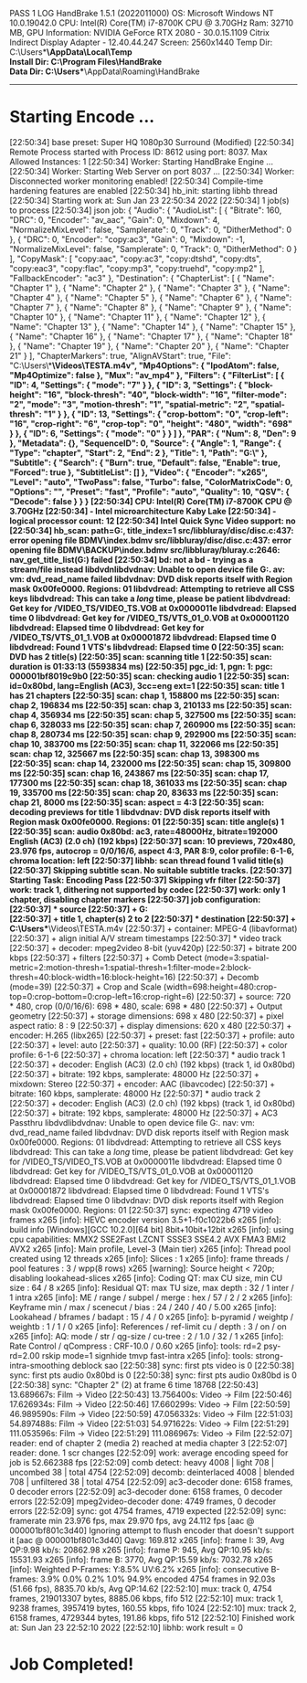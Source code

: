 PASS 1 LOG
HandBrake 1.5.1 (2022011000)
OS: Microsoft Windows NT 10.0.19042.0
CPU: Intel(R) Core(TM) i7-8700K CPU @ 3.70GHz
Ram: 32710 MB, 
GPU Information:
  NVIDIA GeForce RTX 2080 - 30.0.15.1109
  Citrix Indirect Display Adapter - 12.40.44.247
Screen: 2560x1440
Temp Dir: C:\Users\***\AppData\Local\Temp\
Install Dir: C:\Program Files\HandBrake\
Data Dir: C:\Users\***\AppData\Roaming\HandBrake

-------------------------------------------

 # Starting Encode ...

[22:50:34] base preset: Super HQ 1080p30 Surround (Modified)
[22:50:34] Remote Process started with Process ID: 8612 using port: 8037. Max Allowed Instances: 1
[22:50:34] Worker: Starting HandBrake Engine ...
[22:50:34] Worker: Starting Web Server on port 8037 ...
[22:50:34] Worker: Disconnected worker monitoring enabled!
[22:50:34] Compile-time hardening features are enabled
[22:50:34] hb_init: starting libhb thread
[22:50:34] Starting work at: Sun Jan 23 22:50:34 2022
[22:50:34] 1 job(s) to process
[22:50:34] json job:
{
  "Audio": {
    "AudioList": [
      {
        "Bitrate": 160,
        "DRC": 0,
        "Encoder": "av_aac",
        "Gain": 0,
        "Mixdown": 4,
        "NormalizeMixLevel": false,
        "Samplerate": 0,
        "Track": 0,
        "DitherMethod": 0
      },
      {
        "DRC": 0,
        "Encoder": "copy:ac3",
        "Gain": 0,
        "Mixdown": -1,
        "NormalizeMixLevel": false,
        "Samplerate": 0,
        "Track": 0,
        "DitherMethod": 0
      }
    ],
    "CopyMask": [
      "copy:aac",
      "copy:ac3",
      "copy:dtshd",
      "copy:dts",
      "copy:eac3",
      "copy:flac",
      "copy:mp3",
      "copy:truehd",
      "copy:mp2"
    ],
    "FallbackEncoder": "ac3"
  },
  "Destination": {
    "ChapterList": [
      {
        "Name": "Chapter 1"
      },
      {
        "Name": "Chapter 2"
      },
      {
        "Name": "Chapter 3"
      },
      {
        "Name": "Chapter 4"
      },
      {
        "Name": "Chapter 5"
      },
      {
        "Name": "Chapter 6"
      },
      {
        "Name": "Chapter 7"
      },
      {
        "Name": "Chapter 8"
      },
      {
        "Name": "Chapter 9"
      },
      {
        "Name": "Chapter 10"
      },
      {
        "Name": "Chapter 11"
      },
      {
        "Name": "Chapter 12"
      },
      {
        "Name": "Chapter 13"
      },
      {
        "Name": "Chapter 14"
      },
      {
        "Name": "Chapter 15"
      },
      {
        "Name": "Chapter 16"
      },
      {
        "Name": "Chapter 17"
      },
      {
        "Name": "Chapter 18"
      },
      {
        "Name": "Chapter 19"
      },
      {
        "Name": "Chapter 20"
      },
      {
        "Name": "Chapter 21"
      }
    ],
    "ChapterMarkers": true,
    "AlignAVStart": true,
    "File": "C:\\Users\\***\\Videos\\TESTA.m4v",
    "Mp4Options": {
      "IpodAtom": false,
      "Mp4Optimize": false
    },
    "Mux": "av_mp4"
  },
  "Filters": {
    "FilterList": [
      {
        "ID": 4,
        "Settings": {
          "mode": "7"
        }
      },
      {
        "ID": 3,
        "Settings": {
          "block-height": "16",
          "block-thresh": "40",
          "block-width": "16",
          "filter-mode": "2",
          "mode": "3",
          "motion-thresh": "1",
          "spatial-metric": "2",
          "spatial-thresh": "1"
        }
      },
      {
        "ID": 13,
        "Settings": {
          "crop-bottom": "0",
          "crop-left": "16",
          "crop-right": "6",
          "crop-top": "0",
          "height": "480",
          "width": "698"
        }
      },
      {
        "ID": 6,
        "Settings": {
          "mode": "0"
        }
      }
    ]
  },
  "PAR": {
    "Num": 8,
    "Den": 9
  },
  "Metadata": {},
  "SequenceID": 0,
  "Source": {
    "Angle": 1,
    "Range": {
      "Type": "chapter",
      "Start": 2,
      "End": 2
    },
    "Title": 1,
    "Path": "G:\\"
  },
  "Subtitle": {
    "Search": {
      "Burn": true,
      "Default": false,
      "Enable": true,
      "Forced": true
    },
    "SubtitleList": []
  },
  "Video": {
    "Encoder": "x265",
    "Level": "auto",
    "TwoPass": false,
    "Turbo": false,
    "ColorMatrixCode": 0,
    "Options": "",
    "Preset": "fast",
    "Profile": "auto",
    "Quality": 10,
    "QSV": {
      "Decode": false
    }
  }
}
[22:50:34] CPU: Intel(R) Core(TM) i7-8700K CPU @ 3.70GHz
[22:50:34]  - Intel microarchitecture Kaby Lake
[22:50:34]  - logical processor count: 12
[22:50:34] Intel Quick Sync Video support: no
[22:50:34] hb_scan: path=G:\, title_index=1
src/libbluray/disc/disc.c:437: error opening file BDMV\index.bdmv
src/libbluray/disc/disc.c:437: error opening file BDMV\BACKUP\index.bdmv
src/libbluray/bluray.c:2646: nav_get_title_list(G:\) failed
[22:50:34] bd: not a bd - trying as a stream/file instead
libdvdnlibdvdnav: Unable to open device file G:\.
av: vm: dvd_read_name failed
libdvdnav: DVD disk reports itself with Region mask 0x00fe0000. Regions: 01
libdvdread: Attempting to retrieve all CSS keys
libdvdread: This can take a _long_ time, please be patient
libdvdread: Get key for /VIDEO_TS/VIDEO_TS.VOB at 0x0000011e
libdvdread: Elapsed time 0
libdvdread: Get key for /VIDEO_TS/VTS_01_0.VOB at 0x00001120
libdvdread: Elapsed time 0
libdvdread: Get key for /VIDEO_TS/VTS_01_1.VOB at 0x00001872
libdvdread: Elapsed time 0
libdvdread: Found 1 VTS's
libdvdread: Elapsed time 0
[22:50:35] scan: DVD has 2 title(s)
[22:50:35] scan: scanning title 1
[22:50:35] scan: duration is 01:33:13 (5593834 ms)
[22:50:35] pgc_id: 1, pgn: 1: pgc: 000001bf8019c9b0
[22:50:35] scan: checking audio 1
[22:50:35] scan: id=0x80bd, lang=English (AC3), 3cc=eng ext=1
[22:50:35] scan: title 1 has 21 chapters
[22:50:35] scan: chap 1, 158800 ms
[22:50:35] scan: chap 2, 196834 ms
[22:50:35] scan: chap 3, 210133 ms
[22:50:35] scan: chap 4, 356934 ms
[22:50:35] scan: chap 5, 327500 ms
[22:50:35] scan: chap 6, 328033 ms
[22:50:35] scan: chap 7, 260900 ms
[22:50:35] scan: chap 8, 280734 ms
[22:50:35] scan: chap 9, 292900 ms
[22:50:35] scan: chap 10, 383700 ms
[22:50:35] scan: chap 11, 322066 ms
[22:50:35] scan: chap 12, 325667 ms
[22:50:35] scan: chap 13, 398300 ms
[22:50:35] scan: chap 14, 232000 ms
[22:50:35] scan: chap 15, 309800 ms
[22:50:35] scan: chap 16, 243867 ms
[22:50:35] scan: chap 17, 177300 ms
[22:50:35] scan: chap 18, 361033 ms
[22:50:35] scan: chap 19, 335700 ms
[22:50:35] scan: chap 20, 83633 ms
[22:50:35] scan: chap 21, 8000 ms
[22:50:35] scan: aspect = 4:3
[22:50:35] scan: decoding previews for title 1
libdvdnav: DVD disk reports itself with Region mask 0x00fe0000. Regions: 01
[22:50:35] scan: title angle(s) 1
[22:50:35] scan: audio 0x80bd: ac3, rate=48000Hz, bitrate=192000 English (AC3) (2.0 ch) (192 kbps)
[22:50:37] scan: 10 previews, 720x480, 23.976 fps, autocrop = 0/0/16/6, aspect 4:3, PAR 8:9, color profile: 6-1-6, chroma location: left
[22:50:37] libhb: scan thread found 1 valid title(s)
[22:50:37] Skipping subtitle scan.  No suitable subtitle tracks.
[22:50:37] Starting Task: Encoding Pass
[22:50:37] Skipping vfr filter
[22:50:37] work: track 1, dithering not supported by codec
[22:50:37] work: only 1 chapter, disabling chapter markers
[22:50:37] job configuration:
[22:50:37]  * source
[22:50:37]    + G:\
[22:50:37]    + title 1, chapter(s) 2 to 2
[22:50:37]  * destination
[22:50:37]    + C:\Users\***\Videos\TESTA.m4v
[22:50:37]    + container: MPEG-4 (libavformat)
[22:50:37]      + align initial A/V stream timestamps
[22:50:37]  * video track
[22:50:37]    + decoder: mpeg2video 8-bit (yuv420p)
[22:50:37]      + bitrate 200 kbps
[22:50:37]    + filters
[22:50:37]      + Comb Detect (mode=3:spatial-metric=2:motion-thresh=1:spatial-thresh=1:filter-mode=2:block-thresh=40:block-width=16:block-height=16)
[22:50:37]      + Decomb (mode=39)
[22:50:37]      + Crop and Scale (width=698:height=480:crop-top=0:crop-bottom=0:crop-left=16:crop-right=6)
[22:50:37]        + source: 720 * 480, crop (0/0/16/6): 698 * 480, scale: 698 * 480
[22:50:37]    + Output geometry
[22:50:37]      + storage dimensions: 698 x 480
[22:50:37]      + pixel aspect ratio: 8 : 9
[22:50:37]      + display dimensions: 620 x 480
[22:50:37]    + encoder: H.265 (libx265)
[22:50:37]      + preset:  fast
[22:50:37]      + profile: auto
[22:50:37]      + level:   auto
[22:50:37]      + quality: 10.00 (RF)
[22:50:37]      + color profile: 6-1-6
[22:50:37]      + chroma location: left
[22:50:37]  * audio track 1
[22:50:37]    + decoder: English (AC3) (2.0 ch) (192 kbps) (track 1, id 0x80bd)
[22:50:37]      + bitrate: 192 kbps, samplerate: 48000 Hz
[22:50:37]    + mixdown: Stereo
[22:50:37]    + encoder: AAC (libavcodec)
[22:50:37]      + bitrate: 160 kbps, samplerate: 48000 Hz
[22:50:37]  * audio track 2
[22:50:37]    + decoder: English (AC3) (2.0 ch) (192 kbps) (track 1, id 0x80bd)
[22:50:37]      + bitrate: 192 kbps, samplerate: 48000 Hz
[22:50:37]    + AC3 Passthru
libdvdlibdvdnav: Unable to open device file G:\.
nav: vm: dvd_read_name failed
libdvdnav: DVD disk reports itself with Region mask 0x00fe0000. Regions: 01
libdvdread: Attempting to retrieve all CSS keys
libdvdread: This can take a _long_ time, please be patient
libdvdread: Get key for /VIDEO_TS/VIDEO_TS.VOB at 0x0000011e
libdvdread: Elapsed time 0
libdvdread: Get key for /VIDEO_TS/VTS_01_0.VOB at 0x00001120
libdvdread: Elapsed time 0
libdvdread: Get key for /VIDEO_TS/VTS_01_1.VOB at 0x00001872
libdvdread: Elapsed time 0
libdvdread: Found 1 VTS's
libdvdread: Elapsed time 0
libdvdnav: DVD disk reports itself with Region mask 0x00fe0000. Regions: 01
[22:50:37] sync: expecting 4719 video frames
x265 [info]: HEVC encoder version 3.5+1-f0c1022b6
x265 [info]: build info [Windows][GCC 10.2.0][64 bit] 8bit+10bit+12bit
x265 [info]: using cpu capabilities: MMX2 SSE2Fast LZCNT SSSE3 SSE4.2 AVX FMA3 BMI2 AVX2
x265 [info]: Main profile, Level-3 (Main tier)
x265 [info]: Thread pool created using 12 threads
x265 [info]: Slices                              : 1
x265 [info]: frame threads / pool features       : 3 / wpp(8 rows)
x265 [warning]: Source height < 720p; disabling lookahead-slices
x265 [info]: Coding QT: max CU size, min CU size : 64 / 8
x265 [info]: Residual QT: max TU size, max depth : 32 / 1 inter / 1 intra
x265 [info]: ME / range / subpel / merge         : hex / 57 / 2 / 2
x265 [info]: Keyframe min / max / scenecut / bias  : 24 / 240 / 40 / 5.00
x265 [info]: Lookahead / bframes / badapt        : 15 / 4 / 0
x265 [info]: b-pyramid / weightp / weightb       : 1 / 1 / 0
x265 [info]: References / ref-limit  cu / depth  : 3 / on / on
x265 [info]: AQ: mode / str / qg-size / cu-tree  : 2 / 1.0 / 32 / 1
x265 [info]: Rate Control / qCompress            : CRF-10.0 / 0.60
x265 [info]: tools: rd=2 psy-rd=2.00 rskip mode=1 signhide tmvp fast-intra
x265 [info]: tools: strong-intra-smoothing deblock sao
[22:50:38] sync: first pts video is 0
[22:50:38] sync: first pts audio 0x80bd is 0
[22:50:38] sync: first pts audio 0x80bd is 0
[22:50:38] sync: "Chapter 2" (2) at frame 6 time 18768
[22:50:43] 13.689667s: Film -> Video
[22:50:43] 13.756400s: Video -> Film
[22:50:46] 17.626934s: Film -> Video
[22:50:46] 17.660299s: Video -> Film
[22:50:59] 46.989590s: Film -> Video
[22:50:59] 47.056332s: Video -> Film
[22:51:03] 54.897488s: Film -> Video
[22:51:03] 54.971622s: Video -> Film
[22:51:29] 111.053596s: Film -> Video
[22:51:29] 111.086967s: Video -> Film
[22:52:07] reader: end of chapter 2 (media 2) reached at media chapter 3
[22:52:07] reader: done. 1 scr changes
[22:52:09] work: average encoding speed for job is 52.662388 fps
[22:52:09] comb detect: heavy 4008 | light 708 | uncombed 38 | total 4754
[22:52:09] decomb: deinterlaced 4008 | blended 708 | unfiltered 38 | total 4754
[22:52:09] ac3-decoder done: 6158 frames, 0 decoder errors
[22:52:09] ac3-decoder done: 6158 frames, 0 decoder errors
[22:52:09] mpeg2video-decoder done: 4749 frames, 0 decoder errors
[22:52:09] sync: got 4754 frames, 4719 expected
[22:52:09] sync: framerate min 23.976 fps, max 29.970 fps, avg 24.112 fps
[aac @ 000001bf801c3d40] Ignoring attempt to flush encoder that doesn't support it
[aac @ 000001bf801c3d40] Qavg: 169.812
x265 [info]: frame I:     39, Avg QP:9.98  kb/s: 20862.98
x265 [info]: frame P:    945, Avg QP:10.95  kb/s: 15531.93
x265 [info]: frame B:   3770, Avg QP:15.59  kb/s: 7032.78
x265 [info]: Weighted P-Frames: Y:8.5% UV:6.2%
x265 [info]: consecutive B-frames: 3.9% 0.0% 0.2% 1.0% 94.9%
encoded 4754 frames in 92.03s (51.66 fps), 8835.70 kb/s, Avg QP:14.62
[22:52:10] mux: track 0, 4754 frames, 219013307 bytes, 8885.06 kbps, fifo 512
[22:52:10] mux: track 1, 9238 frames, 3957419 bytes, 160.55 kbps, fifo 1024
[22:52:10] mux: track 2, 6158 frames, 4729344 bytes, 191.86 kbps, fifo 512
[22:52:10] Finished work at: Sun Jan 23 22:52:10 2022
[22:52:10] libhb: work result = 0

 # Job Completed!



